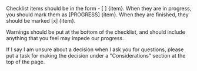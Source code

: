 Checklist items should be in the form - [ ] {item}. When they are in progress, you should mark them as [PROGRESS] {item}. When they are finished, they should be marked [x] {item}.

Warnings should be put at the bottom of the checklist, and should include anything that you feel may impede our progress.

If I say I am unsure about a decision when I ask you for questions, please put a task for making the decision under a "Considerations" section at the top of the page.
